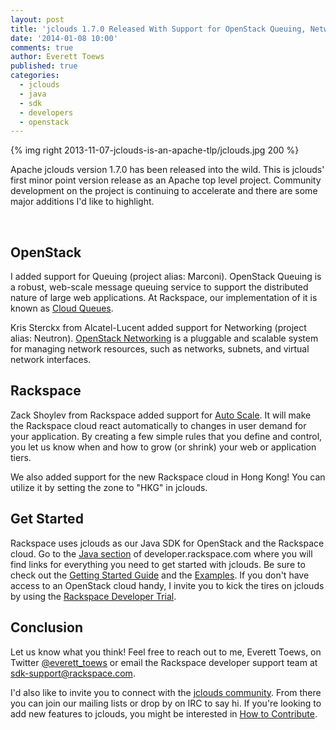 ```yaml
---
layout: post
title: 'jclouds 1.7.0 Released With Support for OpenStack Queuing, Networks, and Rackspace Auto Scale'
date: '2014-01-08 10:00'
comments: true
author: Everett Toews
published: true
categories:
  - jclouds
  - java
  - sdk
  - developers
  - openstack
---
```

{% img right 2013-11-07-jclouds-is-an-apache-tlp/jclouds.jpg 200 %}

Apache jclouds version 1.7.0 has been released into the wild. This is jclouds' first minor point version release as an Apache top level project. Community development on the project is continuing to accelerate and there are some major additions I'd like to highlight.

<br/>

<!-- more -->

## OpenStack

I added support for Queuing (project alias: Marconi). OpenStack Queuing is a robust, web-scale message queuing service to support the distributed nature of large web applications. At Rackspace, our implementation of it is known as [Cloud Queues](http://www.rackspace.com/cloud/queues/).

Kris Sterckx from Alcatel-Lucent added support for Networking (project alias: Neutron). [OpenStack Networking](http://www.openstack.org/software/openstack-networking/) is a pluggable and scalable system for managing network resources, such as networks, subnets, and virtual network interfaces.

## Rackspace

Zack Shoylev from Rackspace added support for [Auto Scale](http://www.rackspace.com/cloud/auto-scale/). It will make the Rackspace cloud react automatically to changes in user demand for your application. By creating a few simple rules that you define and control, you let us know when and how to grow (or shrink) your web or application tiers.

We also added support for the new Rackspace cloud in Hong Kong! You can utilize it by setting the zone to "HKG" in jclouds.

## Get Started

Rackspace uses jclouds as our Java SDK for OpenStack and the Rackspace cloud. Go to the [Java section](http://developer.rackspace.com/#java) of developer.rackspace.com where you will find links for everything you need to get started with jclouds. Be sure to check out the [Getting Started Guide](http://jclouds.apache.org/guides/rackspace/) and the [Examples](https://github.com/jclouds/jclouds-examples/tree/master/rackspace). If you don't have access to an OpenStack cloud handy, I invite you to kick the tires on jclouds by using the [Rackspace Developer Trial](http://developer.rackspace.com/devtrial/).

## Conclusion

Let us know what you think! Feel free to reach out to me, Everett Toews, on Twitter [@everett_toews](https://twitter.com/everett_toews) or email the Rackspace developer support team at [sdk-support@rackspace.com](mailto:sdk-support@rackspace.com).

I'd also like to invite you to connect with the [jclouds community](http://jclouds.apache.org/community/). From there you can join our mailing lists or drop by on IRC to say hi. If you're looking to add new features to jclouds, you might be interested in [How to Contribute](https://wiki.apache.org/jclouds/How%20to%20Contribute).
